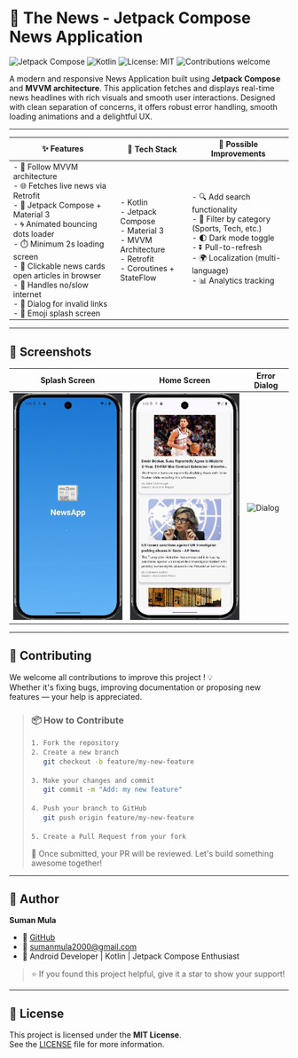 # 📰 The News - Jetpack Compose News Application

![Jetpack Compose](https://img.shields.io/badge/Jetpack%20Compose-%23007ACC.svg?style=for-the-badge&logo=android&logoColor=white)
![Kotlin](https://img.shields.io/badge/Kotlin-%230095D5.svg?style=for-the-badge&logo=kotlin&logoColor=white)
![License: MIT](https://img.shields.io/badge/License-MIT-yellow.svg?style=for-the-badge)
![Contributions welcome](https://img.shields.io/badge/Contributions-Welcome-brightgreen.svg?style=for-the-badge)

A modern and responsive News Application built using **Jetpack Compose** and **MVVM architecture**. This application fetches and displays real-time news headlines with rich visuals and smooth user interactions. Designed with clean separation of concerns, it offers robust error handling, smooth loading animations and a delightful UX.

---

| ✨ Features | 🧠 Tech Stack | 🔮 Possible Improvements |
|------------|---------------|--------------------------|
| - 🧭 Follow MVVM architecture  <br> - 🌐 Fetches live news via Retrofit  <br> - 🧱 Jetpack Compose + Material 3  <br> - 🌀 Animated bouncing dots loader  <br> - ⏱️ Minimum 2s loading screen  <br> - 📰 Clickable news cards open articles in browser  <br> - 📶 Handles no/slow internet  <br> - 💬 Dialog for invalid links  <br> - 🧊 Emoji splash screen | - Kotlin  <br> - Jetpack Compose  <br> - Material 3  <br> - MVVM Architecture  <br> - Retrofit  <br> - Coroutines + StateFlow | - 🔍 Add search functionality  <br> - 📰 Filter by category (Sports, Tech, etc.)  <br> - 🌓 Dark mode toggle  <br> - ⏬ Pull-to-refresh  <br> - 🌍 Localization (multi-language)  <br> - 📊 Analytics tracking |

---

## 📸 Screenshots

| Splash Screen         | Home Screen            | Error Dialog             |
|-----------------------|------------------------|---------------------------|
| ![Splash](assets/splash.png) | ![Home](assets/home.png) | ![Dialog](assets/error_dialog.png) |

---

## 🤝 Contributing

We welcome all contributions to improve this project ! 💡  
Whether it's fixing bugs, improving documentation or proposing new features — your help is appreciated.

> ### 📦 How to Contribute
>
> ```bash
> 1. Fork the repository
> 2. Create a new branch
>    git checkout -b feature/my-new-feature
>
> 3. Make your changes and commit
>    git commit -m "Add: my new feature"
>
> 4. Push your branch to GitHub
>    git push origin feature/my-new-feature
>
> 5. Create a Pull Request from your fork
> ```
>
> 💬 Once submitted, your PR will be reviewed. Let's build something awesome together!

---

## 👤 Author

**Suman Mula**

- 🔗 [GitHub](https://github.com/Sumanmula)  
- 📧 sumanmula2000@gmail.com 
- 💼 Android Developer | Kotlin | Jetpack Compose Enthusiast

> ⭐ If you found this project helpful, give it a star to show your support!

---

## 📜 License

This project is licensed under the **MIT License**.  
See the [LICENSE](LICENSE) file for more information.
